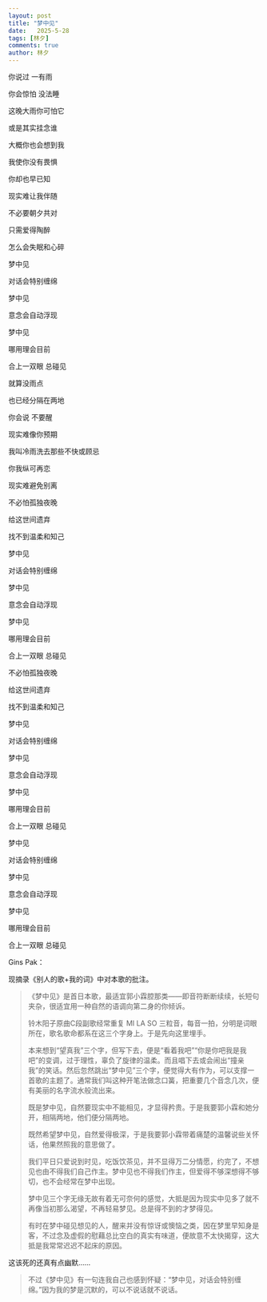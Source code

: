 ```yaml
---
layout: post
title: "梦中见"
date:   2025-5-28
tags: [林夕]
comments: true
author: 林夕
---
```


你说过 一有雨

你会惊怕 没法睡

这晚大雨你可怕它

或是其实挂念谁

大概你也会想到我

我使你没有畏惧

你却也早已知

现实难让我伴随

不必要朝夕共对

只需爱得陶醉

怎么会失眠和心碎

梦中见

对话会特别缠绵

梦中见

意念会自动浮现

梦中见

哪用理会目前

合上一双眼 总碰见

就算没雨点

也已经分隔在两地

你会说 不要醒

现实难像你预期

我叫冷雨洗去那些不快或顾忌

你我纵可再恋

现实难避免别离

不必怕孤独夜晚

给这世间遗弃

找不到温柔和知己

梦中见

对话会特别缠绵

梦中见

意念会自动浮现

梦中见

哪用理会目前

合上一双眼 总碰见

不必怕孤独夜晚

给这世间遗弃

找不到温柔和知己

梦中见

对话会特别缠绵

梦中见

意念会自动浮现

梦中见

哪用理会目前

合上一双眼 总碰见

梦中见

对话会特别缠绵

梦中见

意念会自动浮现

梦中见

哪用理会目前

合上一双眼 总碰见

Gins Pak：

现摘录《别人的歌+我的词》中对本歌的批注。

>《梦中见》是首日本歌，最适宜郭小霖腔那类——即音符断断续续，长短句夹杂，很适宜用一种自然的语调向第二身的你倾诉。
>
>铃木阳子原曲C段副歌经常重复 MI LA SO 三粒音，每音一拍，分明是词眼所在，歌名歌命都系在这三个字身上。于是先向这里埋手。
>
>本来想到“望真我”三个字，但写下去，便是“看着我吧”“你是你吧我是我吧”的变调，过于理性，辜负了旋律的温柔。而且唱下去或会闹出“撞亲我”的笑话。然后忽然跳出“梦中见”三个字，便觉得大有作为，可以支撑一首歌的主题了。通常我们叫这种开笔法做念口簧，把重要几个音念几次，便有美丽的名字流水般流出来。
>
>既是梦中见，自然要现实中不能相见，才显得矜贵。于是我要郭小霖和她分开，相隔两地，他们便分隔两地。
>
>既然希望梦中见，自然爱得极深，于是我要郭小霖带着痛楚的温馨说些关怀话，他果然照我的意思做了。
>
>我们平日只爱说到时见，吃饭饮茶见，并不显得万二分情愿，约完了，不想见也由不得我们自己作主。梦中见也不得我们作主，但爱得不够深想得不够切，也不会经常在梦中出现。
>
>梦中见三个字无缘无故有着无可奈何的感觉，大抵是因为现实中见多了就不再像当初那么渴望，不再轻易梦见。总是得不到的才梦得见。
>
>有时在梦中碰见想见的人，醒来并没有惊讶或懊恼之类，因在梦里早知身是客，不过念及虚假的慰藉总比空白的真实有味道，便故意不太快揭穿，这大抵是我常常迟迟不起床的原因。

这该死的还真有点幽默……

>不过《梦中见》有一句连我自己也感到怀疑：“梦中见，对话会特别缠绵。”因为我的梦是沉默的，可以不说话就不说话。

